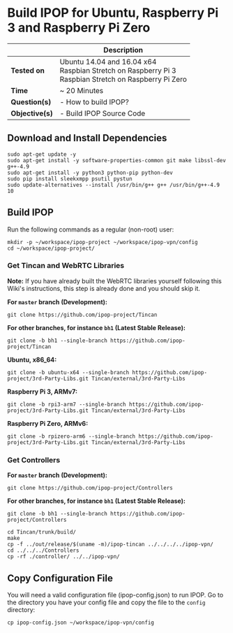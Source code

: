 # Build IPOP for Ubuntu, Raspberry Pi 3 and Raspberry Pi Zero

| | Description |
|---|---|
| **Tested on** | Ubuntu 14.04 and 16.04 x64<br />Raspbian Stretch on Raspberry Pi 3<br />Raspbian Stretch on Raspberry Pi Zero |
| **Time** | ~ 20 Minutes |
| **Question(s)** | - How to build IPOP? |
| **Objective(s)**| - Build IPOP Source Code |

## Download and Install Dependencies

```shell
sudo apt-get update -y
sudo apt-get install -y software-properties-common git make libssl-dev g++-4.9
sudo apt-get install -y python3 python-pip python-dev
sudo pip install sleekxmpp psutil pystun
sudo update-alternatives --install /usr/bin/g++ g++ /usr/bin/g++-4.9 10 
```

## Build IPOP

Run the following commands as a regular (non-root) user:

```shell
mkdir -p ~/workspace/ipop-project ~/workspace/ipop-vpn/config
cd ~/workspace/ipop-project/
```

### Get Tincan and WebRTC Libraries

**Note:** If you have already built the WebRTC libraries yourself following this Wiki's instructions, this step is already done and you should skip it.

**For `master` branch (Development):**

```
git clone https://github.com/ipop-project/Tincan
```

**For other branches, for instance `bh1` (Latest Stable Release):**

```
git clone -b bh1 --single-branch https://github.com/ipop-project/Tincan
```

**Ubuntu, x86_64:**
```
git clone -b ubuntu-x64 --single-branch https://github.com/ipop-project/3rd-Party-Libs.git Tincan/external/3rd-Party-Libs
```

**Raspberry Pi 3, ARMv7:**
```
git clone -b rpi3-arm7 --single-branch https://github.com/ipop-project/3rd-Party-Libs.git Tincan/external/3rd-Party-Libs
```

**Raspberry Pi Zero, ARMv6:**
```
git clone -b rpizero-arm6 --single-branch https://github.com/ipop-project/3rd-Party-Libs.git Tincan/external/3rd-Party-Libs
```

### Get Controllers

**For `master` branch (Development):**

```
git clone https://github.com/ipop-project/Controllers
```

**For other branches, for instance `bh1` (Latest Stable Release):**

```
git clone -b bh1 --single-branch https://github.com/ipop-project/Controllers
```

```
cd Tincan/trunk/build/
make
cp -f ../out/release/$(uname -m)/ipop-tincan ../../../../ipop-vpn/
cd ../../../Controllers
cp -rf ./controller/ ../../ipop-vpn/
```

## Copy Configuration File

You will need a valid configuration file (ipop-config.json) to run IPOP. Go to the directory you have your config file and copy the file to the `config` directory:
```shell
cp ipop-config.json ~/workspace/ipop-vpn/config
```